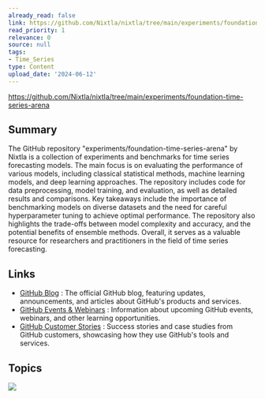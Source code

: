```yaml
---
already_read: false
link: https://github.com/Nixtla/nixtla/tree/main/experiments/foundation-time-series-arena
read_priority: 1
relevance: 0
source: null
tags:
- Time_Series
type: Content
upload_date: '2024-06-12'
---
```


https://github.com/Nixtla/nixtla/tree/main/experiments/foundation-time-series-arena
## Summary

The GitHub repository "experiments/foundation-time-series-arena" by Nixtla is a collection of experiments and benchmarks for time series forecasting models. The main focus is on evaluating the performance of various models, including classical statistical methods, machine learning models, and deep learning approaches. The repository includes code for data preprocessing, model training, and evaluation, as well as detailed results and comparisons. Key takeaways include the importance of benchmarking models on diverse datasets and the need for careful hyperparameter tuning to achieve optimal performance. The repository also highlights the trade-offs between model complexity and accuracy, and the potential benefits of ensemble methods. Overall, it serves as a valuable resource for researchers and practitioners in the field of time series forecasting.
## Links

- [GitHub Blog](https://github.blog) : The official GitHub blog, featuring updates, announcements, and articles about GitHub's products and services.
- [GitHub Events & Webinars](https://github.com/resources/events) : Information about upcoming GitHub events, webinars, and other learning opportunities.
- [GitHub Customer Stories](https://github.com/customer-stories) : Success stories and case studies from GitHub customers, showcasing how they use GitHub's tools and services.

## Topics

![](topics/Concept/Foundation%20Time%20Series%20Arena)